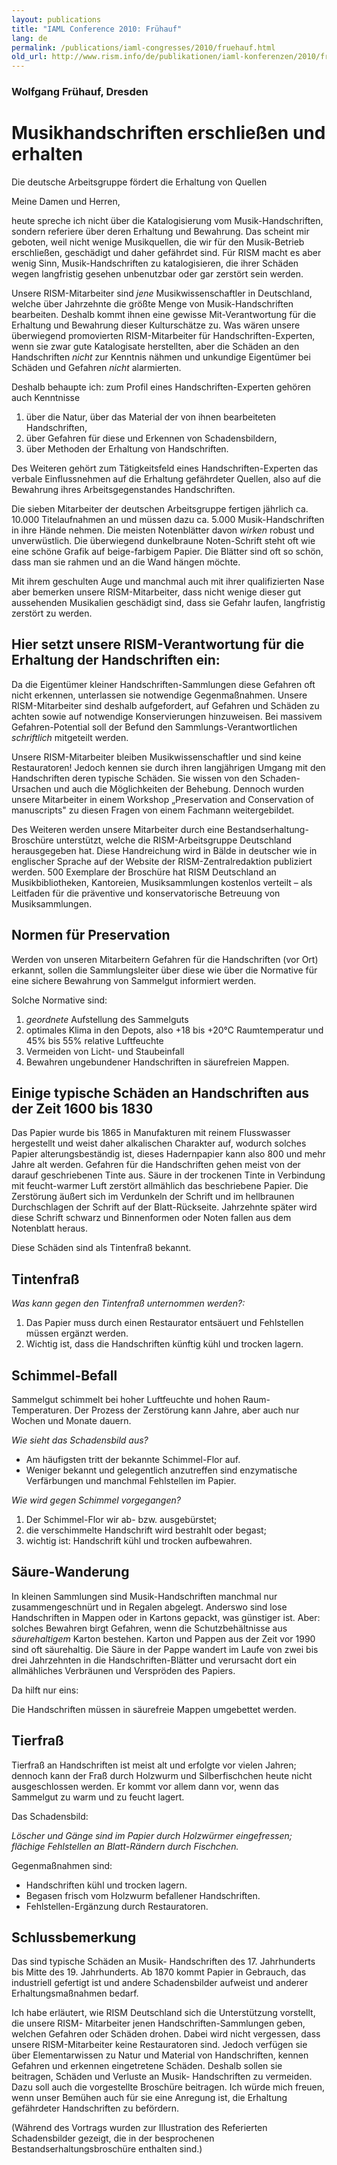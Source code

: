 ```yaml
---
layout: publications
title: "IAML Conference 2010: Frühauf"
lang: de
permalink: /publications/iaml-congresses/2010/fruehauf.html
old_url: http://www.rism.info/de/publikationen/iaml-konferenzen/2010/fruehauf.html
---
```


### Wolfgang Frühauf, Dresden

# Musikhandschriften erschließen und erhalten

Die deutsche Arbeitsgruppe fördert die Erhaltung von Quellen

Meine Damen und Herren,

heute spreche ich nicht über die Katalogisierung vom Musik-Handschriften, sondern referiere über deren Erhaltung und Bewahrung. Das scheint mir geboten, weil nicht wenige Musikquellen,  die wir für den Musik-Betrieb erschließen, geschädigt und daher gefährdet sind. Für RISM macht es aber wenig Sinn, Musik-Handschriften zu katalogisieren, die ihrer Schäden wegen langfristig gesehen unbenutzbar oder gar zerstört sein werden.

Unsere RISM-Mitarbeiter sind *jene* Musikwissenschaftler in Deutschland, welche über Jahrzehnte die größte Menge von Musik-Handschriften bearbeiten. Deshalb kommt ihnen eine gewisse Mit-Verantwortung für die Erhaltung und Bewahrung dieser Kulturschätze zu. Was wären unsere überwiegend promovierten RISM-Mitarbeiter für Handschriften-Experten, wenn sie zwar gute Katalogisate herstellten, aber die Schäden an den Handschriften *nicht* zur Kenntnis nähmen und unkundige Eigentümer bei Schäden und Gefahren *nicht* alarmierten.

Deshalb behaupte ich: zum Profil eines Handschriften-Experten gehören auch Kenntnisse

1. über die Natur, über das 	Material der von ihnen bearbeiteten Handschriften,
2. über Gefahren für diese und 	Erkennen von Schadensbildern,
3. über Methoden der Erhaltung von 	Handschriften.

Des Weiteren gehört zum Tätigkeitsfeld eines Handschriften-Experten das verbale Einflussnehmen auf die Erhaltung gefährdeter Quellen, also auf die Bewahrung ihres Arbeitsgegenstandes Handschriften.

Die sieben Mitarbeiter der deutschen Arbeitsgruppe fertigen jährlich ca. 10.000 Titelaufnahmen an und müssen dazu ca. 5.000 Musik-Handschriften in ihre Hände nehmen. Die meisten Notenblätter davon *wirken* robust und unverwüstlich. Die überwiegend dunkelbraune Noten-Schrift steht oft wie eine schöne Grafik auf beige-farbigem Papier. Die Blätter sind oft so schön, dass man sie rahmen und an die Wand hängen möchte.

Mit ihrem geschulten Auge und manchmal auch mit ihrer qualifizierten Nase aber bemerken unsere RISM-Mitarbeiter, dass nicht wenige dieser gut aussehenden Musikalien geschädigt sind, dass sie Gefahr laufen, langfristig zerstört zu werden.

## Hier setzt unsere RISM-Verantwortung für die Erhaltung der Handschriften ein:

Da die Eigentümer kleiner Handschriften-Sammlungen diese Gefahren oft nicht erkennen, unterlassen sie notwendige Gegenmaßnahmen. Unsere RISM-Mitarbeiter sind deshalb aufgefordert, auf Gefahren und Schäden zu achten sowie auf notwendige Konservierungen hinzuweisen. Bei massivem Gefahren-Potential soll der Befund den Sammlungs-Verantwortlichen *schriftlich* mitgeteilt werden.

Unsere RISM-Mitarbeiter bleiben Musikwissenschaftler und sind keine Restauratoren! Jedoch kennen sie durch ihren langjährigen Umgang mit den Handschriften deren typische Schäden. Sie wissen von den Schaden-Ursachen und auch die Möglichkeiten der Behebung. Dennoch wurden unsere Mitarbeiter in einem Workshop „Preservation and Conservation of manuscripts" zu diesen Fragen von einem Fachmann weitergebildet.

Des Weiteren werden unsere Mitarbeiter durch eine Bestandserhaltung-Broschüre unterstützt, welche die RISM-Arbeitsgruppe Deutschland herausgegeben hat. Diese Handreichung wird in Bälde in deutscher wie in englischer Sprache auf der Website der RISM-Zentralredaktion publiziert werden. 500 Exemplare der Broschüre hat RISM Deutschland an Musikbibliotheken, Kantoreien, Musiksammlungen kostenlos verteilt – als Leitfaden für die präventive und konservatorische Betreuung von Musiksammlungen.

## Normen für Preservation

Werden von unseren Mitarbeitern Gefahren für die Handschriften (vor Ort) erkannt, sollen die Sammlungsleiter über diese wie über die Normative für eine sichere Bewahrung von Sammelgut informiert werden.

Solche Normative sind:

1. *geordnete* Aufstellung des Sammelguts
2. optimales Klima in den Depots, also +18 bis +20°C Raumtemperatur und 45% bis 55% relative Luftfeuchte
3. Vermeiden von Licht- und Staubeinfall
4. Bewahren ungebundener Handschriften in säurefreien Mappen.

## Einige typische Schäden an Handschriften aus der Zeit 1600 bis 1830

Das Papier wurde bis 1865 in Manufakturen mit reinem Flusswasser hergestellt und weist daher alkalischen Charakter auf, wodurch solches Papier alterungsbeständig ist, dieses Hadernpapier kann also 800 und mehr Jahre alt werden. Gefahren für die Handschriften gehen meist von der darauf geschriebenen Tinte aus. Säure in der trockenen Tinte in Verbindung mit feucht-warmer Luft zerstört allmählich das beschriebene Papier. Die Zerstörung äußert sich im Verdunkeln der Schrift und im hellbraunen Durchschlagen der Schrift auf der Blatt-Rückseite. Jahrzehnte später wird diese Schrift schwarz und Binnenformen oder Noten fallen aus dem Notenblatt heraus.

Diese Schäden sind als Tintenfraß bekannt.

## Tintenfraß

*Was kann gegen den Tintenfraß unternommen werden?:*

1. Das Papier muss durch einen 	Restaurator entsäuert und Fehlstellen müssen ergänzt werden.
2. Wichtig ist, dass die 	Handschriften künftig kühl und trocken lagern.

## Schimmel-Befall

Sammelgut schimmelt bei hoher Luftfeuchte und hohen Raum-Temperaturen. Der Prozess der Zerstörung kann Jahre, aber auch nur Wochen und Monate dauern.

*Wie sieht das Schadensbild aus?*

- Am häufigsten tritt der bekannte Schimmel-Flor auf.
- Weniger bekannt und gelegentlich anzutreffen sind enzymatische Verfärbungen und    manchmal Fehlstellen im Papier.

*Wie wird gegen Schimmel vorgegangen?*

1. Der Schimmel-Flor wir ab- bzw. ausgebürstet;
2. die verschimmelte Handschrift wird bestrahlt oder begast;
3. wichtig ist: Handschrift kühl und trocken aufbewahren.

## Säure-Wanderung

In kleinen Sammlungen sind Musik-Handschriften manchmal nur zusammengeschnürt und in Regalen abgelegt. Anderswo sind lose Handschriften in Mappen oder in Kartons gepackt, was günstiger ist. Aber: solches Bewahren birgt Gefahren, wenn die Schutzbehältnisse aus *säurehaltigem* Karton bestehen. Karton und Pappen aus der Zeit vor 1990 sind oft säurehaltig. Die Säure in der Pappe wandert im Laufe von zwei bis drei Jahrzehnten in die Handschriften-Blätter und verursacht dort ein allmähliches Verbräunen und Verspröden des Papiers.

Da hilft nur eins:

Die Handschriften müssen in säurefreie Mappen umgebettet werden.

## Tierfraß

Tierfraß an Handschriften ist meist alt und erfolgte vor vielen Jahren; dennoch kann der Fraß durch Holzwurm und Silberfischchen heute nicht ausgeschlossen werden. Er kommt vor allem dann vor, wenn das Sammelgut zu warm und zu feucht lagert.

Das Schadensbild:

*Löscher und Gänge sind im Papier durch Holzwürmer eingefressen; flächige Fehlstellen an Blatt-Rändern durch Fischchen.*

Gegenmaßnahmen sind:

* Handschriften kühl und trocken lagern.
* Begasen frisch vom Holzwurm befallener  Handschriften.
* Fehlstellen-Ergänzung durch Restauratoren.

## Schlussbemerkung

Das sind typische Schäden an Musik- Handschriften des 17. Jahrhunderts bis Mitte des 19. Jahrhunderts. Ab 1870 kommt Papier in Gebrauch, das industriell gefertigt ist und andere Schadensbilder aufweist und anderer Erhaltungsmaßnahmen bedarf.

Ich habe erläutert, wie RISM Deutschland sich die Unterstützung vorstellt, die unsere RISM-  Mitarbeiter jenen Handschriften-Sammlungen geben, welchen Gefahren oder Schäden drohen. Dabei wird nicht vergessen, dass unsere RISM-Mitarbeiter keine Restauratoren sind. Jedoch verfügen sie über Elementarwissen zu Natur und Material von Handschriften, kennen Gefahren und erkennen eingetretene Schäden. Deshalb sollen sie beitragen, Schäden und Verluste an Musik- Handschriften zu vermeiden. Dazu soll auch die vorgestellte Broschüre beitragen. Ich würde mich freuen, wenn unser Bemühen auch für sie eine Anregung ist, die Erhaltung gefährdeter Handschriften zu befördern.

(Während des Vortrags wurden zur Illustration des Referierten Schadensbilder gezeigt, die in der besprochenen Bestandserhaltungsbroschüre enthalten sind.)
